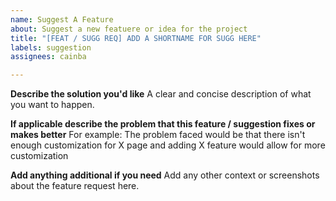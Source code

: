 ```yaml
---
name: Suggest A Feature
about: Suggest a new featuere or idea for the project
title: "[FEAT / SUGG REQ] ADD A SHORTNAME FOR SUGG HERE"
labels: suggestion
assignees: cainba

---
```


**Describe the solution you'd like**
A clear and concise description of what you want to happen.

**If applicable describe the problem that this feature / suggestion fixes or makes better**
For example: The problem faced would be that there isn't enough customization for X page and adding X feature would allow for more customization

**Add anything additional if you need**
Add any other context or screenshots about the feature request here.
